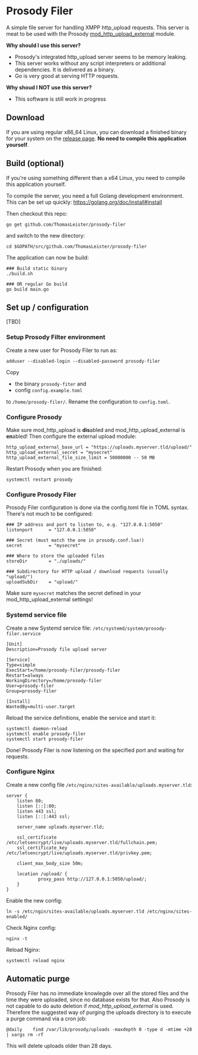 # Prosody Filer

A simple file server for handling XMPP http_upload requests. This server is meat to be used with the Prosody [mod_http_upload_external](https://modules.prosody.im/mod_http_upload_external.html) module.

**Why should I use this server?**

* Prosody's integrated http_upload server seems to be memory leaking.
* This server works without any script interpreters or additional dependencies. It is delivered as a binary.
* Go is very good at serving HTTP requests.

**Why shoud I NOT use this server?**

* This software is still work in progress


## Download 

If you are using regular x86_64 Linux, you can download a finished binary for your system on the [release page](https://github.com/ThomasLeister/prosody-filer/releases). **No need to compile this application yourself**. 


## Build (optional)

If you're using something different than a x64 Linux, you need to compile this application yourself.

To compile the server, you need a full Golang development environment. This can be set up quickly: https://golang.org/doc/install#install

Then checkout this repo: 

    go get github.com/ThomasLeister/prosody-filer

and switch to the new directory: 

    cd $GOPATH/src/github.com/ThomasLeister/prosody-filer

The application can now be build: 

    ### Build static binary
    ./build.sh

    ### OR regular Go build
    go build main.go


## Set up / configuration

[TBD]

### Setup Prosody Filter environment

Create a new user for Prosody Filer to run as: 

    adduser --disabled-login --disabled-password prosody-filer

Copy  

* the binary ```prosody-fiter``` and 
* config ```config.example.toml``` 

to ```/home/prosody-filer/```. Rename the configuration to ```config.toml```.


### Configure Prosody

Make sure mod_http_upload is **dis**abled and mod_http_upload_external is **en**abled! Then configure the external upload module:

```
http_upload_external_base_url = "https://uploads.myserver.tld/upload/"
http_upload_external_secret = "mysecret"
http_upload_external_file_size_limit = 50000000 -- 50 MB
```

Restart Prosody when you are finished: 

    systemctl restart prosody

### Configure Prosody Filer

Prosody Filer configuration is done via the config.toml file in TOML syntax. There's not much to be configured:

```
### IP address and port to listen to, e.g. "127.0.0.1:5050"
listenport      = "127.0.0.1:5050"

### Secret (must match the one in prosody.conf.lua!)
secret          = "mysecret"

### Where to store the uploaded files
storeDir        = "./uploads/"

### Subdirectory for HTTP upload / download requests (usually "upload/")
uploadSubDir    = "upload/"
```

Make sure ```mysecret``` matches the secret defined in your mod_http_upload_external settings!


### Systemd service file

Create a new Systemd service file: ```/etc/systemd/system/prosody-filer.service```

    [Unit]
    Description=Prosody file upload server

    [Service]
    Type=simple
    ExecStart=/home/prosody-filer/prosody-filer
    Restart=always
    WorkingDirectory=/home/prosody-filer
    User=prosody-filer
    Group=prosody-filer

    [Install]
    WantedBy=multi-user.target

Reload the service definitions, enable the service and start it: 

    systemctl daemon-reload
    systemctl enable prosody-filer
    systemctl start prosody-filer

Done! Prosody Filer is now listening on the specified port and waiting for requests.



### Configure Nginx

Create a new config file ```/etc/nginx/sites-available/uploads.myserver.tld```:

    server {
        listen 80;
        listen [::]:80;
        listen 443 ssl;
        listen [::]:443 ssl;

        server_name uploads.myserver.tld;

        ssl_certificate /etc/letsencrypt/live/uploads.myserver.tld/fullchain.pem;
        ssl_certificate_key /etc/letsencrypt/live/uploads.myserver.tld/privkey.pem;

        client_max_body_size 50m;

        location /upload/ {
                proxy_pass http://127.0.0.1:5050/upload/;
        }
    }

Enable the new config:  

    ln -s /etc/ngin/sites-available/uploads.myserver.tld /etc/nginx/sites-enabled/

Check Nginx config:

    nginx -t

Reload Nginx:

    systemctl reload nginx



## Automatic purge

Prosody Filer has no immediate knowlegde over all the stored files and the time they were uploaded, since no database exists for that. Also Prosody is not capable to do auto deletion if *mod_http_upload_external* is used. Therefore the suggested way of purging the uploads directory is to execute a purge command via a cron job:

    @daily    find /var/lib/prosody/uploads -maxdepth 0 -type d -mtime +28 | xargs rm -rf

This will delete uploads older than 28 days.  


